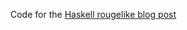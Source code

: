 Code for the [Haskell rougelike blog post](http://www.andrevdm.com/posts/2018-04-02-haskell-rogue-like.html)